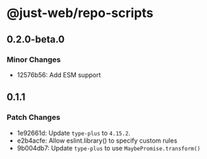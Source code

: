 # @just-web/repo-scripts

## 0.2.0-beta.0

### Minor Changes

- 12576b56: Add ESM support

## 0.1.1

### Patch Changes

- 1e92661d: Update `type-plus` to `4.15.2`.
- e2b4acfe: Allow eslint.library() to specify custom rules
- 9b004db7: Update `type-plus` to use `MaybePromise.transform()`
